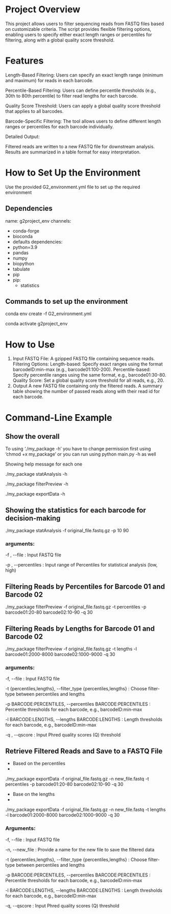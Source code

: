 # Project Overview
This project allows users to filter sequencing reads from FASTQ files based on customizable criteria. The script provides flexible filtering options, enabling users to specify either exact length ranges or percentiles for filtering, along with a global quality score threshold.

# Features
Length-Based Filtering: Users can specify an exact length range (minimum and maximum) for reads in each barcode.

Percentile-Based Filtering: Users can define percentile thresholds (e.g., 30th to 80th percentile) to filter read lengths for each barcode.

Quality Score Threshold: Users can apply a global quality score threshold that applies to all barcodes.

Barcode-Specific Filtering: The tool allows users to define different length ranges or percentiles for each barcode individually.

Detailed Output:

Filtered reads are written to a new FASTQ file for downstream analysis.
Results are summarized in a table format for easy interpretation.

# How to Set Up the Environment
Use the provided G2_environment.yml file to set up the required environment
## Dependencies
name: g2project_env
channels:
  - conda-forge
  - bioconda
  - defaults
dependencies:
  - python=3.9
  - pandas
  - numpy
  - biopython
  - tabulate
  - pip
  - pip:
      - statistics
## Commands to set up the environment
conda env create -f G2_environment.yml

conda activate g2project_env

# How to Use
1. Input
FASTQ File: A gzipped FASTQ file containing sequence reads.
Filtering Options:
Length-based: Specify exact ranges using the format barcodeID:min-max (e.g., barcode01:100-200).
Percentile-based: Specify percentile ranges using the same format, e.g., barcode01:30-80.
Quality Score: Set a global quality score threshold for all reads, e.g., 20.
2. Output
A new FASTQ file containing only the filtered reads.
A summary table showing the number of passed reads along with their read id for each barcode.

# Command-Line Example
## Show the overall

To using ‘./my_package -h’ you have to change permission first using ‘chmod +x my_package’ or you can run using python main.py -h as well

Showing help message for each one

./my_package statAnalysis -h

./my_package filterPreview -h

./my_package exportData -h

## Showing the statistics for each barcode for decision-making

./my_package statAnalysis -f original_file.fastq.gz -p 10 90

### arguments:

-f , --file : Input FASTQ file

-p , --percentiles : Input range of Percentiles for statistical analysis (low, high)
                        
## Filtering Reads by Percentiles for Barcode 01 and Barcode 02

./my_package filterPreview -f original_file.fastq.gz -t percentiles -p barcode01:20-80 barcode02:10-90 -q 30

## Filtering Reads by Lengths for Barcode 01 and Barcode 02

./my_package filterPreview -f original_file.fastq.gz -t lengths -l barcode01:2000-8000 barcode02:1000-9000 -q 30

### arguments:

-f, --file : Input FASTQ file

-t {percentiles,lengths}, --filter_type {percentiles,lengths} : Choose filter-type between percentiles and lengths

-p BARCODE:PERCENTILES, --percentiles BARCODE:PERCENTILES
                    :   Percentile thresholds for each barcode, e.g., barcodeID:min-max

-l BARCODE:LENGTHS, --lengths BARCODE:LENGTHS 
                     :   Length thresholds for each barcode, e.g., barcodeID:min-max

-q , --qscore 
                     :   Input Phred quality scores (Q) threshold

## Retrieve Filtered Reads and Save to a FASTQ File
- Based on the percentiles
- 
./my_package exportData -f original_file.fastq.gz -n new_file.fastq -t percentiles -p barcode01:20-80 barcode02:10-90 -q 30

- Base on the lengths
- 
./my_package exportData -f original_file.fastq.gz -n new_file.fastq -t lengths -l barcode01:2000-8000 barcode02:1000-9000 -q 30

### Arguments:

-f, --file : Input FASTQ file
  
-n, --new_file
            :            Provide a name for the new file to save the filtered data
  
-t {percentiles,lengths}, --filter_type {percentiles,lengths}
             :           Choose filter-type between percentiles and lengths

-p BARCODE:PERCENTILES, --percentiles BARCODE:PERCENTILES 
            :            Percentile thresholds for each barcode, e.g., barcodeID:min-max

-l BARCODE:LENGTHS, --lengths BARCODE:LENGTHS
           :             Length thresholds for each barcode, e.g., barcodeID:min-max
  
-q, --qscore 
           :             Input Phred quality scores (Q) threshold




